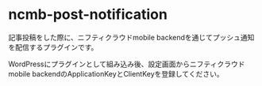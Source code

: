 # ncmb-post-notification

記事投稿をした際に、ニフティクラウドmobile backendを通じてプッシュ通知を配信するプラグインです。

WordPressにプラグインとして組み込み後、設定画面からニフティクラウドmobile backendのApplicationKeyとClientKeyを登録してください。
